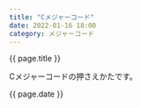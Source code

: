 ```yaml
---
title: "Cメジャーコード"
date: 2022-01-16 18:00
category: メジャーコード
---  
```

<p>{{ page.title }}</p>
<p>Cメジャーコードの押さえかたです。</p>

<p>{{ page.date }}</p>